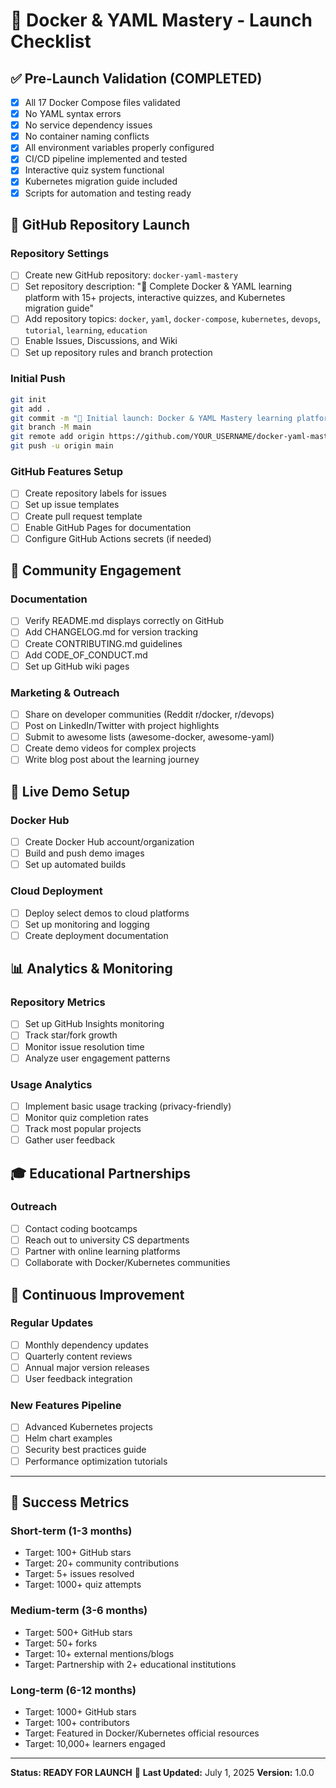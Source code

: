 # 🚀 Docker & YAML Mastery - Launch Checklist

## ✅ Pre-Launch Validation (COMPLETED)
- [x] All 17 Docker Compose files validated
- [x] No YAML syntax errors
- [x] No service dependency issues
- [x] No container naming conflicts
- [x] All environment variables properly configured
- [x] CI/CD pipeline implemented and tested
- [x] Interactive quiz system functional
- [x] Kubernetes migration guide included
- [x] Scripts for automation and testing ready

## 🎯 GitHub Repository Launch

### Repository Settings
- [ ] Create new GitHub repository: `docker-yaml-mastery`
- [ ] Set repository description: "🐳 Complete Docker & YAML learning platform with 15+ projects, interactive quizzes, and Kubernetes migration guide"
- [ ] Add repository topics: `docker`, `yaml`, `docker-compose`, `kubernetes`, `devops`, `tutorial`, `learning`, `education`
- [ ] Enable Issues, Discussions, and Wiki
- [ ] Set up repository rules and branch protection

### Initial Push
```bash
git init
git add .
git commit -m "🚀 Initial launch: Docker & YAML Mastery learning platform"
git branch -M main
git remote add origin https://github.com/YOUR_USERNAME/docker-yaml-mastery.git
git push -u origin main
```

### GitHub Features Setup
- [ ] Create repository labels for issues
- [ ] Set up issue templates
- [ ] Create pull request template
- [ ] Enable GitHub Pages for documentation
- [ ] Configure GitHub Actions secrets (if needed)

## 🌟 Community Engagement

### Documentation
- [ ] Verify README.md displays correctly on GitHub
- [ ] Add CHANGELOG.md for version tracking
- [ ] Create CONTRIBUTING.md guidelines
- [ ] Add CODE_OF_CONDUCT.md
- [ ] Set up GitHub wiki pages

### Marketing & Outreach
- [ ] Share on developer communities (Reddit r/docker, r/devops)
- [ ] Post on LinkedIn/Twitter with project highlights
- [ ] Submit to awesome lists (awesome-docker, awesome-yaml)
- [ ] Create demo videos for complex projects
- [ ] Write blog post about the learning journey

## 🔧 Live Demo Setup

### Docker Hub
- [ ] Create Docker Hub account/organization
- [ ] Build and push demo images
- [ ] Set up automated builds

### Cloud Deployment
- [ ] Deploy select demos to cloud platforms
- [ ] Set up monitoring and logging
- [ ] Create deployment documentation

## 📊 Analytics & Monitoring

### Repository Metrics
- [ ] Set up GitHub Insights monitoring
- [ ] Track star/fork growth
- [ ] Monitor issue resolution time
- [ ] Analyze user engagement patterns

### Usage Analytics
- [ ] Implement basic usage tracking (privacy-friendly)
- [ ] Monitor quiz completion rates
- [ ] Track most popular projects
- [ ] Gather user feedback

## 🎓 Educational Partnerships

### Outreach
- [ ] Contact coding bootcamps
- [ ] Reach out to university CS departments
- [ ] Partner with online learning platforms
- [ ] Collaborate with Docker/Kubernetes communities

## 🔄 Continuous Improvement

### Regular Updates
- [ ] Monthly dependency updates
- [ ] Quarterly content reviews
- [ ] Annual major version releases
- [ ] User feedback integration

### New Features Pipeline
- [ ] Advanced Kubernetes projects
- [ ] Helm chart examples
- [ ] Security best practices guide
- [ ] Performance optimization tutorials

---

## 🎯 Success Metrics

### Short-term (1-3 months)
- Target: 100+ GitHub stars
- Target: 20+ community contributions
- Target: 5+ issues resolved
- Target: 1000+ quiz attempts

### Medium-term (3-6 months)
- Target: 500+ GitHub stars
- Target: 50+ forks
- Target: 10+ external mentions/blogs
- Target: Partnership with 2+ educational institutions

### Long-term (6-12 months)
- Target: 1000+ GitHub stars
- Target: 100+ contributors
- Target: Featured in Docker/Kubernetes official resources
- Target: 10,000+ learners engaged

---

**Status: READY FOR LAUNCH** 🚀
**Last Updated:** July 1, 2025
**Version:** 1.0.0
